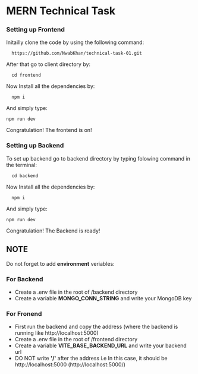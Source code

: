 # MERN Technical Task

### Setting up Frontend
Initailly clone the code by using the following command:
      
      https://github.com/NwabKhan/technical-task-01.git

After that go to client directory by:

      cd frontend

Now Install all the dependencies by:

      npm i

And simply type:

    npm run dev

Congratulation! The frontend is on!

### Setting up Backend
To set up backend go to backend directory by typing folowing command in the terminal:

      cd backend

Now Install all the dependencies by:

      npm i

And simply type:

    npm run dev

Congratulation! The Backend is ready!

## NOTE
Do not forget to add __environment__ veriables:
### For Backend
* Create a .env file in the root of /backend directory
* Create a variable __MONGO_CONN_STRING__ and write your MongoDB key

### For Fronend
* First run the backend and copy the address (where the backend is running like http://localhost:5000)
* Create a .env file in the root of /frontend directory
* Create a variable __VITE_BASE_BACKEND_URL__ and write your backend url
* DO NOT write __'/'__ after the address i.e In this case, it should be http://localhost:5000 (http://localhost:5000/)

